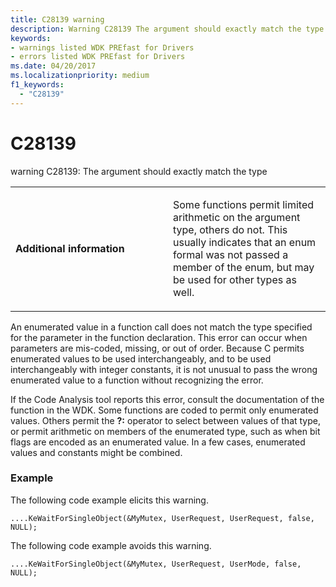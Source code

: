```yaml
---
title: C28139 warning
description: Warning C28139 The argument should exactly match the type.
keywords:
- warnings listed WDK PREfast for Drivers
- errors listed WDK PREfast for Drivers
ms.date: 04/20/2017
ms.localizationpriority: medium 
f1_keywords: 
  - "C28139"
---
```


# C28139


warning C28139: The argument should exactly match the type

<table>
<colgroup>
<col width="50%" />
<col width="50%" />
</colgroup>
<tbody>
<tr class="odd">
<td align="left"><p><strong>Additional information</strong></p></td>
<td align="left"><p>Some functions permit limited arithmetic on the argument type, others do not. This usually indicates that an enum formal was not passed a member of the enum, but may be used for other types as well.</p></td>
</tr>
</tbody>
</table>

 

An enumerated value in a function call does not match the type specified for the parameter in the function declaration. This error can occur when parameters are mis-coded, missing, or out of order. Because C permits enumerated values to be used interchangeably, and to be used interchangeably with integer constants, it is not unusual to pass the wrong enumerated value to a function without recognizing the error.

If the Code Analysis tool reports this error, consult the documentation of the function in the WDK. Some functions are coded to permit only enumerated values. Others permit the **?:** operator to select between values of that type, or permit arithmetic on members of the enumerated type, such as when bit flags are encoded as an enumerated value. In a few cases, enumerated values and constants might be combined.

### <span id="example"></span><span id="EXAMPLE"></span>Example

The following code example elicits this warning.

```
....KeWaitForSingleObject(&MyMutex, UserRequest, UserRequest, false, NULL);
```

The following code example avoids this warning.

```
....KeWaitForSingleObject(&MyMutex, UserRequest, UserMode, false, NULL);
```

 

 





